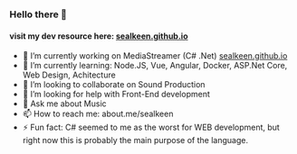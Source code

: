 ### Hello there 👋
#### visit my dev resource here: [sealkeen.github.io](https://sealkeen.github.io)

- 🔭 I’m currently working on MediaStreamer (C# .Net) [sealkeen.github.io](https://sealkeen.github.io)
- 🌱 I’m currently learning: Node.JS, Vue, Angular, Docker, ASP.Net Core, Web Design, Achitecture
- 👯 I’m looking to collaborate on Sound Production
- 🤔 I’m looking for help with Front-End development
- 💬 Ask me about Music
- 📫 How to reach me: about.me/sealkeen
- ⚡ Fun fact: C# seemed to me as the worst for WEB development, but right now this is probably the main purpose of the language.
